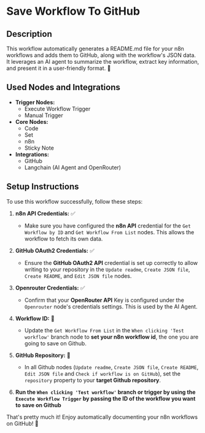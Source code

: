 
# Save Workflow To GitHub

## Description

This workflow automatically generates a README.md file for your n8n workflows and adds them to GitHub, along with the workflow's JSON data. It leverages an AI agent to summarize the workflow, extract key information, and present it in a user-friendly format. 🚀

## Used Nodes and Integrations

*   **Trigger Nodes:**
    *   Execute Workflow Trigger
    *   Manual Trigger
*   **Core Nodes:**
    *   Code
    *   Set
    *   n8n
    *   Sticky Note
*   **Integrations:**
    *   GitHub
    *   Langchain (AI Agent and OpenRouter)

## Setup Instructions

To use this workflow successfully, follow these steps:

1.  **n8n API Credentials:** ✅
    *   Make sure you have configured the **n8n API** credential for the `Get Workflow by ID` and `Get Workflow From List` nodes. This allows the workflow to fetch its own data.
    
2.  **GitHub OAuth2 Credentials:** ✅
    *   Ensure the **GitHub OAuth2 API** credential is set up correctly to allow writing to your repository in the `Update readme`, `Create JSON file`, `Create README`, and `Edit JSON file` nodes.

3.  **Openrouter Credentials:** ✅
    *   Confirm that your **OpenRouter API** Key is configured under the `Openrouter` node's credentials settings. This is used by the AI Agent. 

4.  **Workflow ID:** 🔧
    *   Update the `Get Workflow From List` in the `When clicking 'Test workflow'` branch node to **set your n8n workflow id**, the one you are going to save on Github.
5.  **GitHub Repository:** 🔧
    *   In all Github nodes (`Update readme`, `Create JSON file`, `Create README`, `Edit JSON file` and `Check if workflow is on GitHub`), set the  `repository` property to your **target Github repository**.

6. **Run the `When clicking 'Test workflow'` branch or trigger by using the `Execute Workflow Trigger` by passing the ID of the workflow you want to save on Github**

That's pretty much it! Enjoy automatically documenting your n8n workflows on GitHub! 🎉
